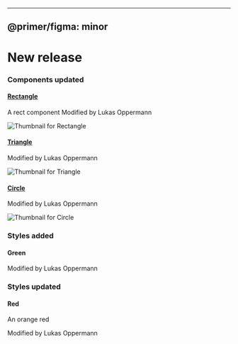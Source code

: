 
  ---
  @primer/figma: minor
  ---
  # New release
 
  

### Components updated
#### [Rectangle](https://www.figma.com/file/HD7FUvOEHLtWvWuhu1AUaJ?node-id=1:3)
A rect component
Modified by Lukas Oppermann


![Thumbnail for Rectangle](https://s3-alpha-sig.figma.com/checkpoints/VgU/Ut3/XiL13p0EZppPlFhp/component_thumbnail_2.png?Expires=1669593600&Signature=b9xobUhm4JEmECquqeBIx5OX9CzZ0x3KypBOPskGOnHch6so99Oqn-zJ5TbEuO2PHhqwnwKq3GomOUaoWciXLd89lU7TTlQfNXL1Tv--oVTKTdnoD6kP9K2R1g5tsPliXD3Tv4romZyHtqM0AFLTjOdlGPr1hcLoD1BkDa8mjZC~pQqKU2mwcLMe777eVzMtr7OkH7v6VCkI4VTN8n2vSdNvu5IDR5kltybDbm0PlTaTqsNM1rq1rXALs7VnDpWeCCw7ihe0~F1L1Pa78I9vNVhBIwOCR4JTVnXegc-BwrfAx19z0dFRtm-vHLClyoxssbnaXh5FIenr1RZT74sE6A__&Key-Pair-Id=APKAINTVSUGEWH5XD5UA)


#### [Triangle](https://www.figma.com/file/HD7FUvOEHLtWvWuhu1AUaJ?node-id=7:13)

Modified by Lukas Oppermann


![Thumbnail for Triangle](https://s3-alpha-sig.figma.com/checkpoints/okm/A8K/2Caz0aPhmD6wrewe/component_thumbnail_0.png?Expires=1669593600&Signature=LeN3b75elvzVq~1f4jsZQfT45viDglm2AfNDuuKxTHYEBr5W~M35gm73AUe5RHCv~3rt2EU9PQha32oZqmg7zsrmDmkEQ4bGCwck~AaugOlRrN6zhuDKugIAtv21-li-TVKRkhYhHkEHB0c4c04mV0oqnd5gTv4CmpQFYCCimdAlGt-0v~LXTgGqA2HT1V7xH7oTwgPFG38gC5WBRyo6DfLU~N8AhuzkUFs1kv12agxktRwpL8SkSOVCGmuI0G5qyzNpfx4IIRDyStTwCve16jk-OWunljoKgIEVMUx8Ksp-qX-Q2zqbHiv2fwELTnIMwKa8goQHRUiJfRZCfePH5w__&Key-Pair-Id=APKAINTVSUGEWH5XD5UA)


#### [Circle](https://www.figma.com/file/HD7FUvOEHLtWvWuhu1AUaJ?node-id=3:8)

Modified by Lukas Oppermann


![Thumbnail for Circle](https://s3-alpha-sig.figma.com/checkpoints/W3W/wiv/76ATpd5oVepVoyTk/component_thumbnail_1.png?Expires=1669593600&Signature=h1-qVLWqswOmxUM-r1OXDhGp237kzdxTtVRzRPHl57RtrCBfhCbDlluKsoQiZZQkO6e9fy9aMbDaontumeMkjn5UNygZ~14YxZM9TMQQo0mmbqAq~p3vOn4VZEwmTs07UWwXAwqUTlC8y28s0aFrX6rrPPKTZeliqdm~yLoDM78NCSkBvZkGZhegArk9GwSPPpoVDbJ0ChOFnZCXbz4voNQPsytLFP11w17Pc0VsZ6wcSLvOL2HcPQJ5hOGVNM5mUYxvvDR0ia75pCOQLOQJMiWMmNp1ACCOu~2W-zylOzYXAGdTosiGatAJbf2kBKl1eSe-cFxLdTEXT-woRXbMxw__&Key-Pair-Id=APKAINTVSUGEWH5XD5UA)



### Styles added
#### Green


Modified by Lukas Oppermann


### Styles updated
#### Red
An orange red

Modified by Lukas Oppermann

